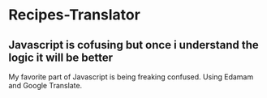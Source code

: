 # Recipes-Translator

## Javascript is cofusing but once i understand the logic it will be better

My favorite part of Javascript is being freaking confused.
Using Edamam and Google Translate.
